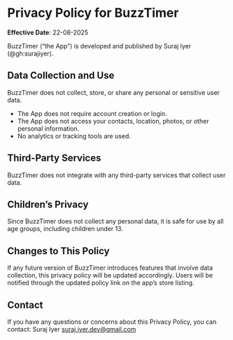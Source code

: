 # Privacy Policy for BuzzTimer

**Effective Date**: 22-08-2025

BuzzTimer (“the App”) is developed and published by Suraj Iyer (@gh:surajiyer).

## Data Collection and Use

BuzzTimer does not collect, store, or share any personal or sensitive user data.
- The App does not require account creation or login.
- The App does not access your contacts, location, photos, or other personal information.
- No analytics or tracking tools are used.

## Third-Party Services

BuzzTimer does not integrate with any third-party services that collect user data.

## Children’s Privacy

Since BuzzTimer does not collect any personal data, it is safe for use by all age groups, including children under 13.

## Changes to This Policy

If any future version of BuzzTimer introduces features that involve data collection, this privacy policy will be updated accordingly. Users will be notified through the updated policy link on the app’s store listing.

## Contact

If you have any questions or concerns about this Privacy Policy, you can contact:
Suraj Iyer
suraj.iyer.dev@gmail.com